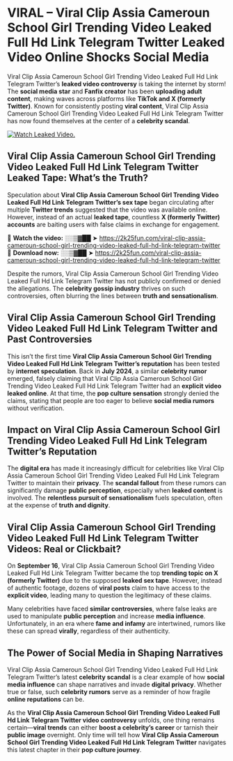 # VIRAL – Viral Clip Assia Cameroun School Girl Trending Video Leaked Full Hd Link Telegram Twitter Leaked Video Online Shocks Social Media 

Viral Clip Assia Cameroun School Girl Trending Video Leaked Full Hd Link Telegram Twitter’s **leaked video controversy** is taking the internet by storm! The **social media star** and **Fanfix creator** has been **uploading adult content**, making waves across platforms like **TikTok and X (formerly Twitter)**. Known for consistently posting **viral content**, Viral Clip Assia Cameroun School Girl Trending Video Leaked Full Hd Link Telegram Twitter has now found themselves at the center of a **celebrity scandal**.  

[![Watch Leaked Video.](https://miro.medium.com/v2/resize:fit:828/format:webp/1*cilzJN44JGOrTw9NJCrNHA.gif "Watch Leaked Video")](https://2k25fun.com/viral-clip-assia-cameroun-school-girl-trending-video-leaked-full-hd-link-telegram-twitter)

## **Viral Clip Assia Cameroun School Girl Trending Video Leaked Full Hd Link Telegram Twitter Leaked Tape: What’s the Truth?**  
Speculation about **Viral Clip Assia Cameroun School Girl Trending Video Leaked Full Hd Link Telegram Twitter’s sex tape** began circulating after multiple **Twitter trends** suggested that the video was available online. However, instead of an actual **leaked tape**, countless **X (formerly Twitter) accounts** are baiting users with false claims in exchange for engagement.  

🔹 **Watch the video:** ░░▒▓██ ➤ https://2k25fun.com/viral-clip-assia-cameroun-school-girl-trending-video-leaked-full-hd-link-telegram-twitter  
🔹 **Download now:** ░░▒▓██ ➤ https://2k25fun.com/viral-clip-assia-cameroun-school-girl-trending-video-leaked-full-hd-link-telegram-twitter  

Despite the rumors, Viral Clip Assia Cameroun School Girl Trending Video Leaked Full Hd Link Telegram Twitter has not publicly confirmed or denied the allegations. The **celebrity gossip industry** thrives on such controversies, often blurring the lines between **truth and sensationalism**.  

## **Viral Clip Assia Cameroun School Girl Trending Video Leaked Full Hd Link Telegram Twitter and Past Controversies**  
This isn’t the first time **Viral Clip Assia Cameroun School Girl Trending Video Leaked Full Hd Link Telegram Twitter’s reputation** has been tested by **internet speculation**. Back in **July 2024**, a similar **celebrity rumor** emerged, falsely claiming that Viral Clip Assia Cameroun School Girl Trending Video Leaked Full Hd Link Telegram Twitter had an **explicit video leaked online**. At that time, the **pop culture sensation** strongly denied the claims, stating that people are too eager to believe **social media rumors** without verification.  

## **Impact on Viral Clip Assia Cameroun School Girl Trending Video Leaked Full Hd Link Telegram Twitter’s Reputation**  
The **digital era** has made it increasingly difficult for celebrities like Viral Clip Assia Cameroun School Girl Trending Video Leaked Full Hd Link Telegram Twitter to maintain their **privacy**. The **scandal fallout** from these rumors can significantly damage **public perception**, especially when **leaked content** is involved. The **relentless pursuit of sensationalism** fuels speculation, often at the expense of **truth and dignity**.  

## **Viral Clip Assia Cameroun School Girl Trending Video Leaked Full Hd Link Telegram Twitter Videos: Real or Clickbait?**  
On **September 16**, Viral Clip Assia Cameroun School Girl Trending Video Leaked Full Hd Link Telegram Twitter became the top **trending topic on X (formerly Twitter)** due to the supposed **leaked sex tape**. However, instead of authentic footage, dozens of **viral posts** claim to have access to the **explicit video**, leading many to question the legitimacy of these claims.  

Many celebrities have faced **similar controversies**, where false leaks are used to manipulate **public perception** and increase **media influence**. Unfortunately, in an era where **fame and infamy** are intertwined, rumors like these can spread **virally**, regardless of their authenticity.  

## **The Power of Social Media in Shaping Narratives**  
Viral Clip Assia Cameroun School Girl Trending Video Leaked Full Hd Link Telegram Twitter’s latest **celebrity scandal** is a clear example of how **social media influence** can shape narratives and invade **digital privacy**. Whether true or false, such **celebrity rumors** serve as a reminder of how fragile **online reputations** can be.  

As the **Viral Clip Assia Cameroun School Girl Trending Video Leaked Full Hd Link Telegram Twitter video controversy** unfolds, one thing remains certain—**viral trends** can either **boost a celebrity’s career** or tarnish their **public image** overnight. Only time will tell how **Viral Clip Assia Cameroun School Girl Trending Video Leaked Full Hd Link Telegram Twitter** navigates this latest chapter in their **pop culture journey**. 